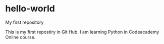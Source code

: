 # hello-world
My first repository

This is my first repostiry in Git Hub. I am learning Python in Codeacademy Online course.
